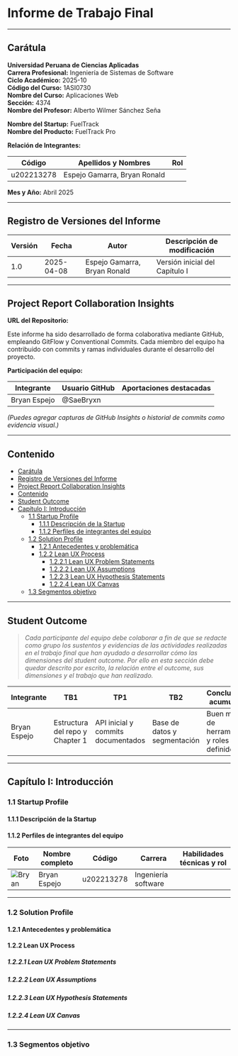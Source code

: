 # Informe de Trabajo Final

---

## Carátula

**Universidad Peruana de Ciencias Aplicadas**  
**Carrera Profesional:** Ingeniería de Sistemas de Software  
**Ciclo Académico:** 2025-10  
**Código del Curso:** 1ASI0730  
**Nombre del Curso:** Aplicaciones Web  
**Sección:** 4374  
**Nombre del Profesor:** Alberto Wilmer Sánchez Seña  

**Nombre del Startup:** FuelTrack  
**Nombre del Producto:** FuelTrack Pro  

**Relación de Integrantes:**

| Código     | Apellidos y Nombres     | Rol                   |
|------------|--------------------------|------------------------|
| u202213278   | Espejo Gamarra, Bryan Ronald |                        |

**Mes y Año:** Abril 2025

---

## Registro de Versiones del Informe

| Versión | Fecha       | Autor        | Descripción de modificación        |
|---------|------------|---------------|------------------------------------|
| 1.0     | 2025-04-08 | Espejo Gamarra, Bryan Ronald  | Versión inicial del Capítulo I     |

---

## Project Report Collaboration Insights

**URL del Repositorio:**  
[]()

Este informe ha sido desarrollado de forma colaborativa mediante GitHub, empleando GitFlow y Conventional Commits. Cada miembro del equipo ha contribuido con commits y ramas individuales durante el desarrollo del proyecto.

**Participación del equipo:**

| Integrante      | Usuario GitHub     | Aportaciones destacadas                     |
|------------------|--------------------|---------------------------------------------|
| Bryan Espejo     | @SaeBryxn      |                        |

*(Puedes agregar capturas de GitHub Insights o historial de commits como evidencia visual.)*

---

## Contenido

- [Carátula](#carátula)
- [Registro de Versiones del Informe](#registro-de-versiones-del-informe)
- [Project Report Collaboration Insights](#project-report-collaboration-insights)
- [Contenido](#contenido)
- [Student Outcome](#student-outcome)
- [Capítulo I: Introducción](#capítulo-i-introducción)
  - [1.1 Startup Profile](#11-startup-profile)
    - [1.1.1 Descripción de la Startup](#111-descripción-de-la-startup)
    - [1.1.2 Perfiles de integrantes del equipo](#112-perfiles-de-integrantes-del-equipo)
  - [1.2 Solution Profile](#12-solution-profile)
    - [1.2.1 Antecedentes y problemática](#121-antecedentes-y-problemática)
    - [1.2.2 Lean UX Process](#122-lean-ux-process)
      - [1.2.2.1 Lean UX Problem Statements](#1221-lean-ux-problem-statements)
      - [1.2.2.2 Lean UX Assumptions](#1222-lean-ux-assumptions)
      - [1.2.2.3 Lean UX Hypothesis Statements](#1223-lean-ux-hypothesis-statements)
      - [1.2.2.4 Lean UX Canvas](#1224-lean-ux-canvas)
  - [1.3 Segmentos objetivo](#13-segmentos-objetivo)

---

## Student Outcome

> *Cada participante del equipo debe colaborar a fin de que se redacte como grupo los sustentos y evidencias de las actividades realizadas en el trabajo final que han ayudado a desarrollar cómo las dimensiones del student outcome. Por ello en esta sección debe quedar descrito por escrito, la relación entre el outcome, sus dimensiones y el trabajo que han realizado.*

| Integrante      | TB1                              | TP1                               | TB2                              | Conclusiones acumuladas        |
|------------------|----------------------------------|------------------------------------|----------------------------------|--------------------------------|
| Bryan Espejo     | Estructura del repo y Chapter 1  | API inicial y commits documentados | Base de datos y segmentación     | Buen manejo de herramientas y roles definidos |

---

## Capítulo I: Introducción

### 1.1 Startup Profile

#### 1.1.1 Descripción de la Startup
<!-- Aquí colocas una descripción del startup: visión, misión, propuesta de valor, etc. -->

#### 1.1.2 Perfiles de integrantes del equipo
| Foto | Nombre completo | Código | Carrera | Habilidades técnicas y rol |
|------|------------------|--------|---------|-----------------------------|
| ![Bryan]() | Bryan Espejo | u202213278 | Ingeniería software|   |

---

### 1.2 Solution Profile

#### 1.2.1 Antecedentes y problemática
<!-- Aplicar técnica 5W2H -->

#### 1.2.2 Lean UX Process

##### 1.2.2.1 Lean UX Problem Statements
<!-- Describir domain, segmentos, pain points, visión, estrategia -->

##### 1.2.2.2 Lean UX Assumptions
<!-- Supuestos sobre usuarios, contexto, comportamiento -->

##### 1.2.2.3 Lean UX Hypothesis Statements
<!-- Hipótesis validables del proyecto -->

##### 1.2.2.4 Lean UX Canvas
<!-- Imagen o tabla del Lean UX Canvas -->

---

### 1.3 Segmentos objetivo
<!-- Descripción demográfica y cuantitativa del público objetivo -->

